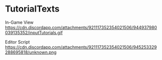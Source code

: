 # TutorialTexts
In-Game View
https://cdn.discordapp.com/attachments/921117352354021506/944937980039135352/inputTutorials.gif

Editor Script
https://cdn.discordapp.com/attachments/921117352354021506/945253329288695818/unknown.png
